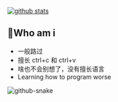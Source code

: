 

<!--
![banner](github-metrics.svg)
<a href="https://profile.codersrank.io/user/sudoskys/">
<img width="50%" align="left" src="https://cr-skills-chart-widget.azurewebsites.net/api/api?username=sudoskys&skills=Java,JSON,HTML,JavaScript,,Python,Shell,TypeScript,Vue" />
</a>
-->
<!--
<img width="50%" align="right" src="https://cr-skills-chart-widget.azurewebsites.net/api/api?username=sudoskys&skills=Java,JSON,HTML,JavaScript,,Python,Shell,TypeScript,Vue" />
-->

[![github stats](https://github-readme-stats.vercel.app/api?username=IJNKAWAKAZE&show_icons=true&count_private=true&include_all_commits=true&line_height=28&hide_rank=false&theme=dark&bg_color=DEG,1E90FF,87CEEB&text_color=E6E6FA&icon_color=FFFACD)](https://github.com/anuraghazra/github-readme-stats)
<!--
can use hide=glsl,js
-->
##  👋Who am i


- 一般路过
- 擅长 ctrl+c 和 ctrl+v
- 啥也不会别想了，没有擅长语言
- Learning how to program worse


<picture>
  <source media="(prefers-color-scheme: dark)" srcset="[github-snake-dark.svg](https://github.com/IJNKAWAKAZE/IJNKAWAKAZE/blob/output/github-contribution-grid-snake-dark.svg)">
  <source media="(prefers-color-scheme: light)" srcset="https://github.com/IJNKAWAKAZE/IJNKAWAKAZE/blob/output/github-contribution-grid-snake.svg">
  <img alt="github-snake" src="[github-snake.svg](https://github.com/IJNKAWAKAZE/IJNKAWAKAZE/blob/output/github-contribution-grid-snake.svg)">
</picture>







